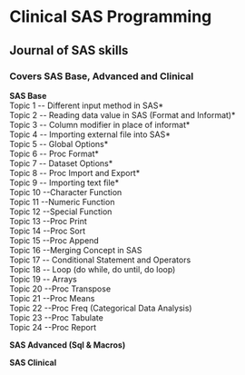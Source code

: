# Clinical SAS Programming<br/>
## Journal of SAS skills<br/>
### Covers SAS Base, Advanced and Clinical<br/>
**SAS Base**<br/>
Topic 1 -- Different input method in SAS* <br/>
Topic 2 -- Reading data value in SAS (Format and Informat)* <br/>
Topic 3 -- Column modifier in place of informat* <br/>
Topic 4 -- Importing external file into SAS* <br/>
Topic 5 -- Global Options* <br/>
Topic 6 -- Proc Format* <br/>
Topic 7 -- Dataset Options* <br/>
Topic 8 -- Proc Import and Export* <br/>
Topic 9 -- Importing text file* <br/>
Topic 10 --Character Function <br/>
Topic 11 --Numeric Function <br/>
Topic 12 --Special Function <br/>
Topic 13 --Proc Print <br/>
Topic 14 --Proc Sort <br/>
Topic 15 --Proc Append <br/>
Topic 16 --Merging Concept in SAS <br/>
Topic 17 -- Conditional Statement and Operators <br/>
Topic 18 -- Loop (do while, do until, do loop) <br/>
Topic 19 -- Arrays <br/>
Topic 20 --Proc Transpose <br/>
Topic 21 --Proc Means <br/>
Topic 22 --Proc Freq (Categorical Data Analysis) <br/>
Topic 23 --Proc Tabulate <br/>
Topic 24 --Proc Report <br/>

**SAS Advanced (Sql & Macros)**<br/>

**SAS Clinical**<br/>

